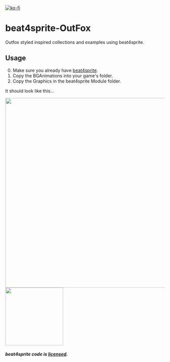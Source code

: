 [![ko-fi](https://ko-fi.com/img/githubbutton_sm.svg)](https://ko-fi.com/W7W32691S)

# beat4sprite-OutFox

Outfox styled inspired collections and examples using beat4sprite.

## Usage

  0. Make sure you already have [beat4sprite](https://github.com/EngineMachiner/beat4sprite).
  1. Copy the BGAnimations into your game's folder.
  2. Copy the Graphics in the beat4sprite Module folder.

It should look like this...

<img src=https://github.com/EngineMachiner/beat4sprite-Collections/assets/15896027/a6a92812-5603-4911-9683-09da30e8c72c width=600>
<img src=https://github.com/EngineMachiner/beat4sprite-Collections/assets/15896027/780786c8-3d4d-4928-b290-00616127d676 width=183>
<br>

##### beat4sprite code is [licensed](https://github.com/EngineMachiner/beat4sprite/blob/master/LICENSE).
